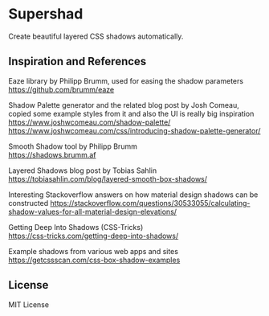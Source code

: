 # Supershad

Create beautiful layered CSS shadows automatically.

## Inspiration and References

Eaze library by Philipp Brumm, used for easing the shadow parameters  
https://github.com/brumm/eaze

Shadow Palette generator and the related blog post by Josh Comeau, copied some example styles from it and also the UI is really big inspiration  
https://www.joshwcomeau.com/shadow-palette/  
https://www.joshwcomeau.com/css/introducing-shadow-palette-generator/

Smooth Shadow tool by Philipp Brumm  
https://shadows.brumm.af

Layered Shadows blog post by Tobias Sahlin  
https://tobiasahlin.com/blog/layered-smooth-box-shadows/

Interesting Stackoverflow answers on how material design shadows can be constructed
https://stackoverflow.com/questions/30533055/calculating-shadow-values-for-all-material-design-elevations/

Getting Deep Into Shadows (CSS-Tricks)  
https://css-tricks.com/getting-deep-into-shadows/

Example shadows from various web apps and sites  
https://getcssscan.com/css-box-shadow-examples

## License

MIT License